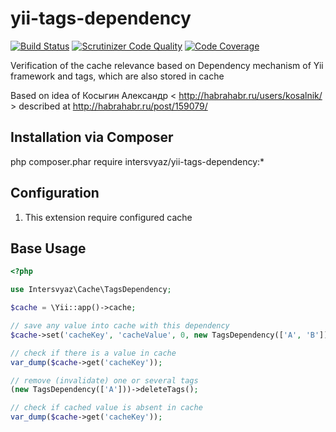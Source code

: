 # yii-tags-dependency

[![Build Status](https://travis-ci.org/intersvyaz/yii-tags-dependency.svg?branch=master)](https://travis-ci.org/intersvyaz/yii-tags-dependency)
[![Scrutinizer Code Quality](https://scrutinizer-ci.com/g/intersvyaz/yii-tags-dependency/badges/quality-score.png?b=master)](https://scrutinizer-ci.com/g/intersvyaz/yii-tags-dependency/?branch=master)
[![Code Coverage](https://scrutinizer-ci.com/g/intersvyaz/yii-tags-dependency/badges/coverage.png?b=master)](https://scrutinizer-ci.com/g/intersvyaz/yii-tags-dependency/?branch=master)


Verification of the cache relevance based on Dependency mechanism of Yii framework and tags, which are also stored in cache

Based on idea of Косыгин Александр < http://habrahabr.ru/users/kosalnik/ > described at http://habrahabr.ru/post/159079/

## Installation via Composer

php composer.phar require intersvyaz/yii-tags-dependency:*

## Configuration

1. This extension require configured cache


## Base Usage

```php
<?php

use Intersvyaz\Cache\TagsDependency;

$cache = \Yii::app()->cache;

// save any value into cache with this dependency
$cache->set('cacheKey', 'cacheValue', 0, new TagsDependency(['A', 'B']));

// check if there is a value in cache
var_dump($cache->get('cacheKey'));

// remove (invalidate) one or several tags
(new TagsDependency(['A']))->deleteTags();

// check if cached value is absent in cache
var_dump($cache->get('cacheKey'));
```

